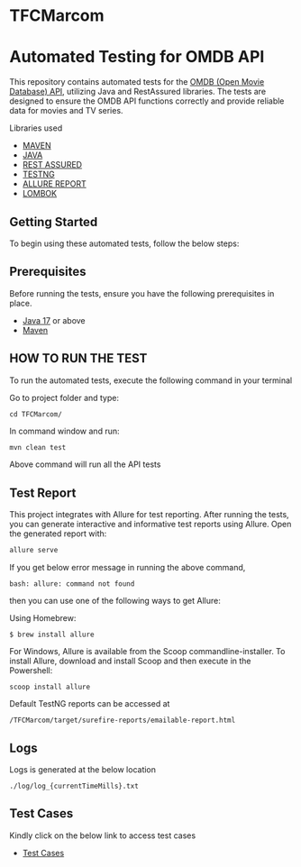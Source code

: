 # TFCMarcom

# Automated Testing for OMDB API

This repository contains automated tests for the [OMDB (Open Movie Database) API](https://www.omdbapi.com/), utilizing Java and RestAssured libraries. The tests are designed to ensure the OMDB API functions correctly and provide reliable data for movies and TV series.

Libraries used

* [MAVEN](https://maven.apache.org/download.cgi)
* [JAVA](https://www.oracle.com/java/technologies/downloads/#java17)
* [REST ASSURED](https://rest-assured.io/)
* [TESTNG](https://testng.org/doc/)
* [ALLURE REPORT](https://allurereport.org/docs/)
* [LOMBOK](https://projectlombok.org/)

## Getting Started

To begin using these automated tests, follow the below steps:

## Prerequisites

Before running the tests, ensure you have the following prerequisites in place.

* [Java 17](https://www.oracle.com/java/technologies/downloads/#java17) or above
* [Maven](https://maven.apache.org/install.html)

## HOW TO RUN THE TEST

To run the automated tests, execute the following command in your terminal

Go to project folder and type:

    cd TFCMarcom/ 

In command window and run:

```bash
mvn clean test
```

Above command will run all the API tests

## Test Report

This project integrates with Allure for test reporting. After running the tests, you can generate interactive and informative test reports using Allure. Open the generated report with:

```bash
allure serve
```

If you get below error message in running the above command, 

    bash: allure: command not found

then you can use one of the following ways to get Allure:

Using Homebrew:

    $ brew install allure

For Windows, Allure is available from the Scoop commandline-installer. To install Allure, download and install Scoop and then execute in the Powershell:
    
    scoop install allure

Default TestNG reports can be accessed at 

    /TFCMarcom/target/surefire-reports/emailable-report.html

## Logs

Logs is generated at the below location

    ./log/log_{currentTimeMills}.txt

## Test Cases 

Kindly click on the below link to access test cases

* [Test Cases](https://docs.google.com/spreadsheets/d/1oLfWtkv9VlvYo50ioyHWvSGMl1Zp_DIeM8KE8JIouHM/edit?usp=sharing)

